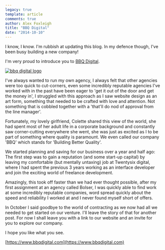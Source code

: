 ```yaml
---
legacy: true 
template: article 
comments: true 
author: Alex Foxleigh
title: "BBQ Digital"
date: "2014-10-10"
---
```


I know, I know. I'm rubbish at updating this blog. In my defence though, I've been busy building a new company!

I'm very proud to introduce you to [BBQ Digital](https://www.bbqdigital.com).

[![bbq digital logo](http://foxleigh.me/wp-content/uploads/2014/10/bbq-logo.png)](http://foxleigh.me/wp-content/uploads/2014/10/bbq-logo.png)

I've always wanted to run my own agency, I always felt that other agencies were too quick to cut-corners, even some incredibly reputable agencies I've worked with in the past have been eager to 'get it out of the door and get the money in', I struggled with this approach as I saw website design as an art form, something that needed to be crafted with love and attention. Not something that is cobbled together with a 'that'll do nod of approval from the line manager'.

Fortunately, my lovely girlfriend, Colette shared this view of the world, she had spent most of her adult life in a corporate background and constantly saw corner-cutting everywhere she went, she was just as excited as I to be part of something where quality is paramount. We even called our company 'BBQ' which stands for 'Building Better Quality'.

We started planning and saving for our business over a year and half ago: The first step was to gain a reputation (and some start-up capital) by leaving my comfortable (but mentally untaxing) job at Twentysix digital, where I had spent the previous 3 years working as an interface developer and join the exciting world of freelance development.

Amazingly, this took off faster than we had ever thought possible, after my first assignment at an agency called Bolser, I was quickly able to find work at some incredibly reputable companies, word spread quickly about the speed and reliability I worked at and I never found myself short of offers.

In October I said goodbye to the world of contracting as we now had all we needed to get started on our venture. I'll leave the story of that for another post. For now I shall leave you with a link to our website and an invite for you to explore our company.

I hope you like what you see.

[https://www.bbqdigital.com](https://www.bbqdigital.com)
